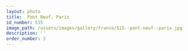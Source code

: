 ```yaml
---
layout: photo
title:  Pont Neuf, Paris
id_number: 515
image_path: /assets/images/gallery/france/515--pont-neuf--paris.jpg
description: ''
order_number: 3
---
```

